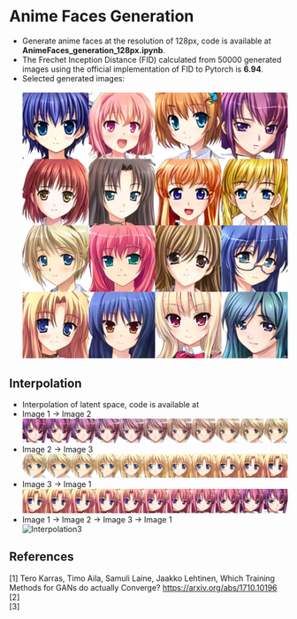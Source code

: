 # Anime Faces Generation <br>
* Generate anime faces at the resolution of 128px, code is available at **AnimeFaces_generation_128px.ipynb**. <br>
* The Frechet Inception Distance (FID) calculated from 50000 generated images using the official implementation of FID to Pytorch is **6.94**. <br>
* Selected generated images: <br><br>
![128px](generated%20images/128px.png)

## Interpolation <br>
* Interpolation of latent space, code is available at
* Image 1 &#8594; Image 2 <br>
![Interpolation1](generated%20images/Interpolation1.png) <br>
* Image 2 &#8594; Image 3 <br>
![Interpolation2](generated%20images/Interpolation2.png) <br>
* Image 3 &#8594; Image 1 <br>
![Interpolation3](generated%20images/Interpolation3.png) <br>
* Image 1 &#8594; Image 2 &#8594; Image 3 &#8594; Image 1 <br>
![Interpolation3](generated%20images/Interpolation.gif) <br>

## References <br>
<a id="1">[1]</a> Tero Karras, Timo Aila, Samuli Laine, Jaakko Lehtinen, Which Training Methods for GANs do actually Converge? https://arxiv.org/abs/1710.10196 <br>
<a id="2">[2]</a> <br>
<a id="3">[3]</a> <br>
